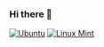 ### Hi there 👋

<!--
**akinoluwafemi/akinoluwafemi** is a ✨ _special_ ✨ repository because its `README.md` (this file) appears on your GitHub profile.

Here are some ideas to get you started:

- 🔭 I’m currently working on ...
- 🌱 I’m currently learning ...
- 👯 I’m looking to collaborate on ...
- 🤔 I’m looking for help with ...
- 💬 Ask me about ...
- 📫 How to reach me: ...
- 😄 Pronouns: ...
- ⚡ Fun fact: ...
-->
<a href="#"><img alt="Ubuntu" src="https://img.shields.io/badge/Ubuntu-E95420?style=flat&logo=ubuntu&logoColor=white"></a>
<a href="#"><img alt="Linux Mint" src="https://img.shields.io/badge/Linux_Mint-87CF3E?style=flat&logo=linux-mint&logoColor=white"></a>
